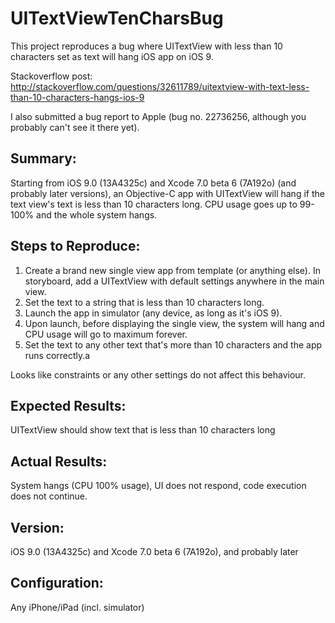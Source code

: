 # UITextViewTenCharsBug
This project reproduces a bug where UITextView with less than 10 characters set as text will hang iOS app on iOS 9.

Stackoverflow post: http://stackoverflow.com/questions/32611789/uitextview-with-text-less-than-10-characters-hangs-ios-9

I also submitted a bug report to Apple (bug no. 22736256, although you probably can't see it there yet).

## Summary:
Starting from iOS 9.0 (13A4325c) and Xcode 7.0 beta 6 (7A192o) (and probably later versions), an Objective-C app with UITextView will hang if the text view's text is less than 10 characters long. CPU usage goes up to 99-100% and the whole system hangs.

## Steps to Reproduce:
1. Create a brand new single view app from template (or anything else).
In storyboard, add a UITextView with default settings anywhere in the main view.
2. Set the text to a string that is less than 10 characters long.
3. Launch the app in simulator (any device, as long as it's iOS 9).
4. Upon launch, before displaying the single view, the system will hang and CPU usage will go to maximum forever.
5. Set the text to any other text that's more than 10 characters and the app runs correctly.a

Looks like constraints or any other settings do not affect this behaviour.

## Expected Results:
UITextView should show text that is less than 10 characters long

## Actual Results:
System hangs (CPU 100% usage), UI does not respond, code execution does not continue.

## Version:
iOS 9.0 (13A4325c) and Xcode 7.0 beta 6 (7A192o), and probably later

## Configuration:
Any iPhone/iPad (incl. simulator)
